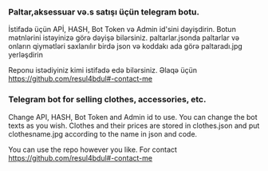 ### Paltar,aksessuar və.s satışı üçün telegram botu.
İstifadə üçün APİ, HASH, Bot Token və Admin id'sini dəyişdirin. 
Botun mətnlərini istəyinizə görə dəyişə bilərsiniz. 
paltarlar.jsonda paltarlar və onların qiymətləri saxlanılır birdə json və koddakı ada görə paltaradı.jpg yerləşdirin

Reponu istədiyiniz kimi istifadə edə bilərsiniz. 
Əlaqə üçün https://github.com/resul4bdul#-contact-me

### Telegram bot for selling clothes, accessories, etc.
Change API, HASH, Bot Token and Admin id to use. 
You can change the bot texts as you wish.
Clothes and their prices are stored in clothes.json and put clothesname.jpg according to the name in json and code.

You can use the repo however you like.
For contact https://github.com/resul4bdul#-contact-me

